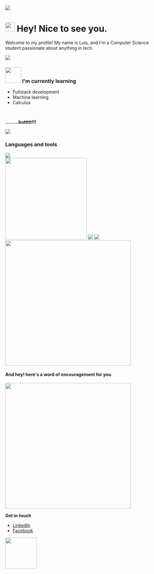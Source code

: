 


<img src="https://user-images.githubusercontent.com/38291523/199243059-3d9fb679-f963-42de-b1c1-62354e722f99.gif"/>

<h1><img src="https://emojis.slackmojis.com/emojis/images/1531849430/4246/blob-sunglasses.gif?1531849430" width="30"/>  <span>Hey! Nice to see you.</span></h1>


<p>Welcome to my profile! My name is Luis, and I'm a Computer Science student passionate about anything in tech.</p>

<img src="https://user-images.githubusercontent.com/74038190/212747107-5b654ba5-31c6-4366-b42b-51b822e9bc52.gif"/>

<h3><img src="https://user-images.githubusercontent.com/74038190/216656947-44e5d67b-e907-4646-99da-6a4b4f52ef81.gif" width="50"> 
 <span>I'm currently learning</span></h3>

* Fullstack development
* Machine learning
* Calculus


<br/>

  **.........buttttt!!!**

<img src="https://user-images.githubusercontent.com/74038190/212284094-e50ceae2-de86-4dd6-9f9c-a3ebcb3ede9e.gif"></img>



<h3>Languages and tools</h3>

<img src="https://skillicons.dev/icons?i=js,nodejs,html,css,tailwind,react,express,mongodb,firebase,figma,python,java,jest,cypress,vscode,idea,linux,bash,npm,postman,vite,git,github" />

<br/>


<img src="https://user-images.githubusercontent.com/74038190/216656967-625b2a52-e638-4c21-a8ae-180560386f96.gif" width="260"/>

<img src="https://github-readme-stats.vercel.app/api?username=Yisaaaa&show_icons=true&theme=transparent" />

<img src="https://github-readme-stats.vercel.app/api/top-langs/?username=Yisaaaa&layout=compact&theme=transparent" />


<img src="https://user-images.githubusercontent.com/74038190/229223143-574f6669-d12e-47b4-8d51-f7083e3dc399.gif" width="400"/>

<br>

#### **And hey! here's a word of encouragement for you**

<img src="https://user-images.githubusercontent.com/74038190/236544207-c4f427b3-be04-4cfe-a3d2-2eabb0d2de73.gif" width="400" />


<br>

**Get in touch**
* [LinkedIn](https://www.linkedin.com/in/luis-ryan-sanisit-b50b8128a/)
* [Facebook](https://www.facebook.com/yisaaaa) 

<img src="https://user-images.githubusercontent.com/74038190/216656963-09118229-8a9e-4af0-910c-c37f35f2e210.gif" width="100" />
